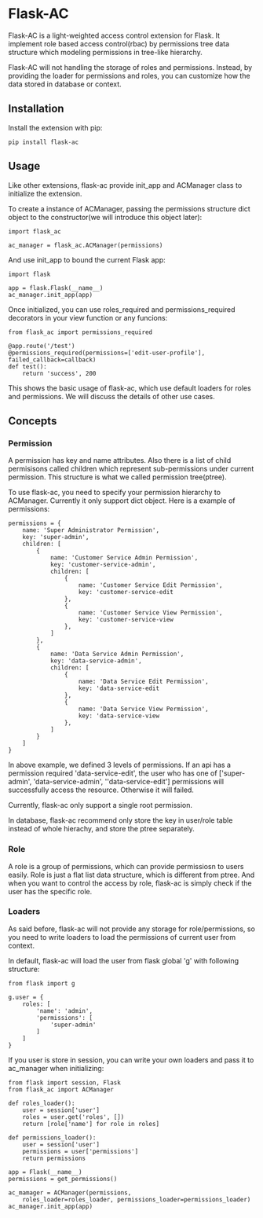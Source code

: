 # Flask-AC

Flask-AC is a light-weighted access control extension for Flask. It implement role based access control(rbac) by permissions tree data structure which modeling permissions in tree-like hierarchy.

Flask-AC will not handling the storage of roles and permissions. Instead, by providing the loader for permissions and roles, you can customize how the data stored in database or context.

## Installation

Install the extension with pip:
```
pip install flask-ac
```

## Usage
Like other extensions, flask-ac provide init_app and ACManager class to initialize the extension.

To create a instance of ACManager, passing the permissions structure dict object to the constructor(we will introduce this object later):
```
import flask_ac

ac_manager = flask_ac.ACManager(permissions)
```

And use init_app to bound the current Flask app:
```
import flask

app = flask.Flask(__name__)
ac_manager.init_app(app)
```

Once initialized, you can use roles_required and permissions_required decorators in your view function or any funcions:

```
from flask_ac import permissions_required

@app.route('/test')
@permissions_required(permissions=['edit-user-profile'], failed_callback=callback)
def test():
    return 'success', 200
```

This shows the basic usage of flask-ac, which use default loaders for roles and permissions. We will discuss the details of other use cases.

## Concepts

### Permission
A permission has key and name attributes. Also there is a list of child permisisons called children which represent sub-permissions under current permission. This structure is what we called permission tree(ptree). 

To use flask-ac, you need to specify your permission hierarchy to ACManager. Currently it only support dict object. Here is a example of permissions:
```
permissions = {
    name: 'Super Administrator Permission',
    key: 'super-admin',
    children: [
        {
            name: 'Customer Service Admin Permission',
            key: 'customer-service-admin',
            children: [
                {
                    name: 'Customer Service Edit Permission',
                    key: 'customer-service-edit
                },
                {
                    name: 'Customer Service View Permission',
                    key: 'customer-service-view
                },
            ]
        },
        {
            name: 'Data Service Admin Permission',
            key: 'data-service-admin',
            children: [
                {
                    name: 'Data Service Edit Permission',
                    key: 'data-service-edit
                },
                {
                    name: 'Data Service View Permission',
                    key: 'data-service-view
                },
            ]
        }
    ]
}
```
In above example, we defined 3 levels of permissions. If an api has a permission required 'data-service-edit', the user who has one of ['super-admin', 'data-service-admin', ''data-service-edit'] permissions will successfully access the resource. Otherwise it will failed.

Currently, flask-ac only support a single root permission.

In database, flask-ac recommend only store the key in user/role table instead of whole hierachy, and store the ptree separately.

### Role
A role is a group of permissions, which can provide permissiosn to users easily. Role is just a flat list data structure, which is different from ptree. And when you want to control the access by role, flask-ac is simply check if the user has the specific role.

### Loaders
As said before, flask-ac will not provide any storage for role/permissions, so you need to write loaders to load the permissions of current user from context.

In default, flask-ac will load the user from flask global 'g' with following structure:

```
from flask import g

g.user = {
    roles: [
        'name': 'admin',
        'permissions': [
            'super-admin'
        ]
    ]
}
```

If you user is store in session, you can write your own loaders and pass it to ac_manager when initializing:
```
from flask import session, Flask
from flask_ac import ACManager

def roles_loader():
    user = session['user']
    roles = user.get('roles', [])
    return [role['name'] for role in roles]

def permissions_loader():
    user = session['user']
    permissions = user['permissions']
    return permissions

app = Flask(__name__)
permissions = get_permissions()

ac_mamager = ACManager(permissions,
    roles_loader=roles_loader, permissions_loader=permissions_loader)
ac_manager.init_app(app)
```
